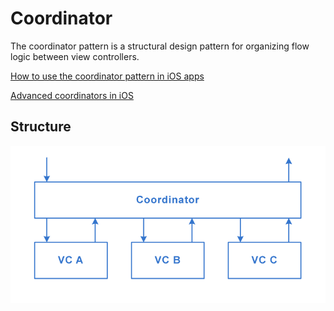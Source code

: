 # Coordinator
The coordinator pattern is a structural design pattern for organizing flow logic between view controllers.

[How to use the coordinator pattern in iOS apps](https://www.hackingwithswift.com/articles/71/how-to-use-the-coordinator-pattern-in-ios-apps)

[Advanced coordinators in iOS](https://www.hackingwithswift.com/articles/175/advanced-coordinator-pattern-tutorial-ios)

## Structure
<img src="./Structure.png" />
